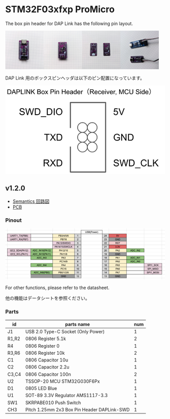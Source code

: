 # STM32F03xfxp ProMicro

The box pin header for DAP Link has the following pin layout.

<img src="stm32g03xfxp-v1.2.0-photo1.jpg" width="24%"><img src="stm32g03xfxp-v1.2.0-photo2.jpg" width="24%"><img src="stm32g03xfxp-v1.2.0-photo3.jpg" width="24%"><img src="stm32g03xfxp-v1.2.0-photo4.jpg" width="24%">

DAP Link 用のボックスピンヘッダは以下のピン配置になっています。

![Alt text](../daplink-boxpinheader-receiver.png)

## v1.2.0

- [Semantics 回路図](stm32g03xfxp-semantcs-v1.2.0.pdf)
- [PCB](stm32g03xfxp-pcb.pdf)

### Pinout

![Alt text](pinmap-v1.2.0.png)

For other functions, please refer to the datasheet.

他の機能はデータシートを参照ください。

### Parts

| id    | parts name                                  | num |
| ----- | ------------------------------------------- | --- |
| J1    | USB 2.0 Type-C Socket (Only Power)          | 1   |
| R1,R2 | 0806 Register 5.1k                          | 2   |
| R4    | 0806 Register 0                             | 1   |
| R3,R6 | 0806 Register 10k                           | 2   |
| C1    | 0806 Capacitor 10u                          | 1   |
| C2    | 0806 Capacitor 2.2u                         | 1   |
| C3,C4 | 0806 Capacitor 100n                         | 2   |
| U2    | TSSOP-20 MCU STM32G030F6Px                  | 1   |
| D1    | 0805 LED Blue                               | 1   |
| U1    | SOT-89 3.3V Regulator AMS1117-3.3           | 1   |
| SW1   | SKRPABE010 Push Switch                      | 1   |
| CH3   | Pitch 1.25mm 2x3 Box Pin Header DAPLink-SWD | 1   |
